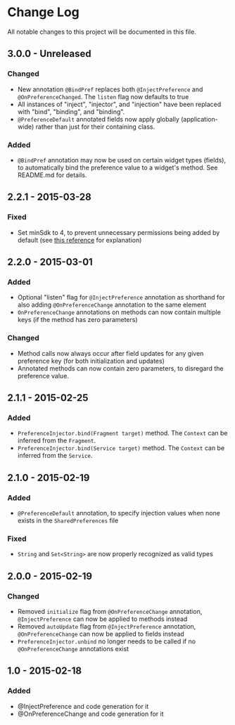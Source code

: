 # Change Log
All notable changes to this project will be documented in this file.

## 3.0.0 - Unreleased
### Changed
- New annotation `@BindPref` replaces both `@InjectPreference` and `@OnPreferenceChanged`. The `listen` flag now defaults to true
- All instances of "inject", "injector", and "injection" have been replaced with "bind", "binding", and "binding".
- `@PreferenceDefault` annotated fields now apply globally (application-wide) rather than just for their containing class.

### Added
- `@BindPref` annotation may now be used on certain widget types (fields), to automatically bind the preference value to a widget's method. See README.md for details.

## 2.2.1 - 2015-03-28
### Fixed
- Set minSdk to 4, to prevent unnecessary permissions being added by default (see [this reference](https://code.google.com/p/android/issues/detail?id=4101) for explanation)

## 2.2.0 - 2015-03-01
### Added
- Optional "listen" flag for `@InjectPreference` annotation as shorthand for also adding `@OnPreferenceChange` annotation to the same element
- `OnPreferenceChange` annotations on methods can now contain multiple keys (if the method has zero parameters)

### Changed
- Method calls now always occur after field updates for any given preference key (for both initialization and updates)
- Annotated methods can now contain zero parameters, to disregard the preference value.

## 2.1.1 - 2015-02-25
### Added
- `PreferenceInjector.bind(Fragment target)` method. The `Context` can be inferred from the `Fragment`.
- `PreferenceInjector.bind(Service target)` method. The `Context` can be inferred from the `Service`.

## 2.1.0 - 2015-02-19
### Added
- `@PreferenceDefault` annotation, to specify injection values when none exists in the `SharedPreferences` file

### Fixed
- `String` and `Set<String>` are now properly recognized as valid types

## 2.0.0 - 2015-02-19
### Changed
- Removed `initialize` flag from `@OnPreferenceChange` annotation, `@InjectPreference` can now be applied to methods instead
- Removed `autoUpdate` flag from `@InjectPreference` annotation, `@OnPreferenceChange` can now be applied to fields instead
- `PreferenceInjector.unbind` no longer needs to be called if no `@OnPreferenceChange` annotations exist

## 1.0 - 2015-02-18
### Added
- @InjectPreference and code generation for it
- @OnPreferenceChange and code generation for it